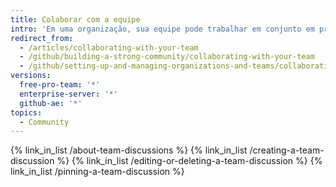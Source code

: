```yaml
---
title: Colaborar com a equipe
intro: 'Em uma organização, sua equipe pode trabalhar em conjunto em projetos usando discussões de equipe.'
redirect_from:
  - /articles/collaborating-with-your-team
  - /github/building-a-strong-community/collaborating-with-your-team
  - /github/setting-up-and-managing-organizations-and-teams/collaborating-with-your-team
versions:
  free-pro-team: '*'
  enterprise-server: '*'
  github-ae: '*'
topics:
  - Community
---
```


{% link_in_list /about-team-discussions %}
{% link_in_list /creating-a-team-discussion %}
{% link_in_list /editing-or-deleting-a-team-discussion %}
{% link_in_list /pinning-a-team-discussion %}
